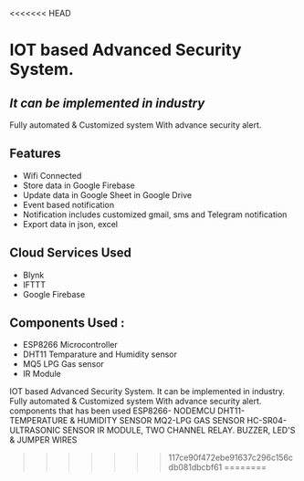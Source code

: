 <<<<<<< HEAD
# IOT based Advanced Security System.
## _It can be implemented in industry_



Fully automated & Customized system With advance security alert.


## Features

- Wifi Connected
- Store data in Google Firebase
- Update data in Google Sheet in Google Drive 
- Event based notification  
- Notification includes customized gmail, sms and Telegram notification
- Export data in json, excel


## Cloud Services Used
- Blynk
- IFTTT
- Google Firebase


## Components Used :
- ESP8266 Microcontroller
- DHT11 Temparature and Humidity sensor
- MQ5 LPG Gas sensor
- IR Module



IOT based Advanced Security System.
It can be implemented in industry. Fully automated & Customized system With advance security alert.
components that has been used
 ESP8266- NODEMCU
 DHT11-TEMPERATURE & HUMIDITY SENSOR
 MQ2-LPG GAS SENSOR
 HC-SR04- ULTRASONIC SENSOR
 IR MODULE, TWO CHANNEL RELAY.
 BUZZER, LED'S & JUMPER WIRES
>>>>>>> 117ce90f472ebe91637c296c156cdb081dbcbf61
========